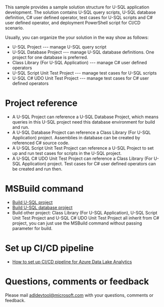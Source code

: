 This sample provides a sample solution structure for U-SQL application development. The solution contains U-SQL query scripts, U-SQL database definition, C# user defined operator, test cases for U-SQL scripts and C# user defined operator, and deployment PowerShell script for CI/CD scenario.

Usually, you can organize the your solution in the way show as follows:

- U-SQL Project --- manage U-SQL query script
- U-SQL Database Project --- manage U-SQL database definitions. One project for one database is preferred.
- Class Library (For U-SQL Application) --- manage C# user defined operators
- U-SQL Script Unit Test Project --- manage test cases for U-SQL scripts
- U-SQL C# UDO Unit Test Project --- manage test cases for C# user defined operators

# Project reference

- A U-SQL Project can reference a U-SQL Database Project, which means queries in this U-SQL project need this database environment for build and run.
- A U-SQL Database Project can reference a Class Library (For U-SQL Application) project. Assemblies in database can be created by referenced C# source code.
- A U-SQL Script Unit Test Project can reference a U-SQL Project to set up and run test cases for scripts in the U-SQL project.
- A U-SQL C# UDO Unit Test Project can reference a Class Library (For U-SQL Application) project. Test cases for C# user defined operators can be created and run then.

# MSBuild command 

- [Build U-SQL project](https://docs.microsoft.com/azure/data-lake-analytics/data-lake-analytics-cicd-overview#build-u-sql-project)
- [Build U-SQL database project](https://docs.microsoft.com/azure/data-lake-analytics/data-lake-analytics-cicd-overview#build-u-sql-database-project)
- Build other project: Class Library (For U-SQL Application), U-SQL Script Unit Test Project and U-SQL C# UDO Unit Test Project all inherit from C# project, you can just use the MSBuild command without passing parameter for build.

# Set up CI/CD pipeline

- [How to set up CI/CD pipeline for Azure Data Lake Analytics](https://docs.microsoft.com/azure/data-lake-analytics/data-lake-analytics-cicd-overview#build-u-sql-database-project)

# Questions, comments or feedback

Please mail adldevtool@microsoft.com with your questions, comments or feedback.

